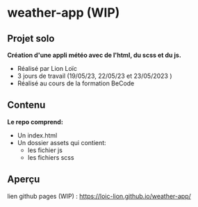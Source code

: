 # weather-app (WIP)
## Projet solo
__Création d'une appli météo avec de l'html, du scss et du js.__
* Réalisé par Lion Loïc
* 3 jours de travail (19/05/23, 22/05/23 et 23/05/2023 )
* Réalisé au cours de la formation BeCode
## Contenu
__Le repo comprend:__
* Un index.html
* Un dossier assets qui contient:
   * les fichier js
   * les fichiers scss
## Aperçu
lien github pages (WIP) : https://loic-lion.github.io/weather-app/
 
